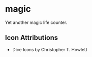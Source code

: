 # magic

Yet another magic life counter.

## Icon Attributions

* Dice Icons by Christopher T. Howlett
